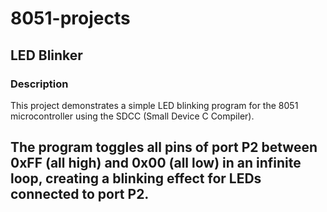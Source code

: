 # 8051-projects
## LED Blinker

### Description

This project demonstrates a simple LED blinking program for the 8051 microcontroller using the SDCC (Small Device C Compiler).

The program toggles all pins of port P2 between 0xFF (all high) and 0x00 (all low) in an infinite loop, creating a blinking effect for LEDs connected to port P2.
---
